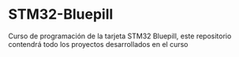 # STM32-Bluepill
Curso de programación de la tarjeta STM32 Bluepill, este repositorio contendrá todo los proyectos desarrollados en el curso
